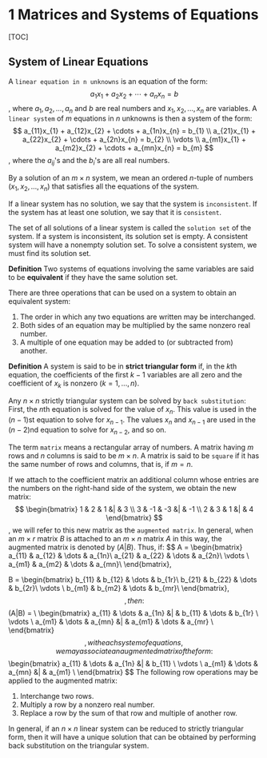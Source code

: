 # 1 Matrices and Systems of Equations

[TOC]



## System of Linear Equations

A `linear equation in n unknowns` is an equation of the form:
$$
a_{1}x_{1} + a_{2}x_{2} + \cdots + a_{n}x_{n} = b
$$
, where $a_1, a_2, ..., a_n$ and $b$ are real numbers and $x_1, x_2, ..., x_n$ are variables. A `linear system` of $m$ equations in $n$ unknowns is then a system of the form:
$$
a_{11}x_{1} + a_{12}x_{2} + \cdots + a_{1n}x_{n} = b_{1} \\
a_{21}x_{1} + a_{22}x_{2} + \cdots + a_{2n}x_{n} = b_{2} \\
\vdots \\
a_{m1}x_{1} + a_{m2}x_{2} + \cdots + a_{mn}x_{n} = b_{m} 
$$
, where the $a_{ij}$'s and the $b_{i}$'s are all real numbers.

By a solution of an $m \times n$ system, we mean an ordered $n$-tuple of numbers $(x_1, x_2, ..., x_n)$ that satisfies all the equations of the system.

If a linear system has no solution, we say that the system is `inconsistent`. If the system has at least one solution, we say that it is `consistent`.

The set of all solutions of a linear system is called the `solution set` of the system. If a system is inconsistent, its solution set is empty. A consistent system will have a nonempty solution set. To solve a consistent system, we must find its solution set.

**Definition** Two systems of equations involving the same variables are said to be **equivalent** if they have the same solution set.

There are three operations that can be used on a system to obtain an equivalent system:

1. The order in which any two equations are written may be interchanged.
2. Both sides of an equation may be multiplied by the same nonzero real number.
3. A multiple of one equation may be added to (or subtracted from) another.

**Definition** A system is said to be in **strict triangular form** if, in the $k$th equation, the coefficients of the first $k - 1$ variables are all zero and the coefficient of $x_{k}$ is nonzero $(k = 1, ..., n)$.

Any $n \times n$ strictly triangular system can be solved by `back substitution`: First, the $n$th equation is solved for the value of $x_{n}$. This value is used in the $(n - 1)$st equation to solve for $x_{n - 1}$. The values $x_{n}$ and $x_{n - 1}$ are used in the $(n - 2)$nd equation to solve for $x_{n - 2}$, and so on.

The term `matrix` means a rectangular array of numbers. A matrix having $m$ rows and $n$ columns is said to be $m \times n$. A matrix is said to be `square` if it has the same number of rows and columns, that is, if $m = n$.

If we attach to the coefficient matrix an additional column whose entries are the numbers on the right-hand side of the system, we obtain the new matrix:
$$
\begin{bmatrix}
1 & 2 & 1 &| & 3 \\
3 & -1 & -3 &| & -1 \\
2 & 3 & 1 &| & 4
\end{bmatrix}
$$
, we will refer to this new matrix as the `augmented matrix`. In general, when an $m \times r$ matrix $B$ is attached to an $m \times n$ matrix $A$ in this way, the augmented matrix is denoted by $(A|B)$. Thus, if:
$$
A =
\begin{bmatrix}
a_{11} & a_{12} & \dots & a_{1n}\\
a_{21} & a_{22} & \dots & a_{2n}\\
\vdots \\
a_{m1} & a_{m2} & \dots & a_{mn}\\
\end{bmatrix},

B =
\begin{bmatrix}
b_{11} & b_{12} & \dots & b_{1r}\\
b_{21} & b_{22} & \dots & b_{2r}\\
\vdots \\
b_{m1} & b_{m2} & \dots & b_{mr}\\
\end{bmatrix},
$$
, then:
$$
(A|B) = \\
\begin{bmatrix}
a_{11} & \dots & a_{1n} &| & b_{11} & \dots & b_{1r} \\
\vdots \\
a_{m1} & \dots & a_{mn} &| & a_{m1} & \dots & a_{mr} \\
\end{bmatrix}
$$
, with each system of equations, we may associate an augmented matrix of the form:
$$
\begin{bmatrix}
a_{11} & \dots & a_{1n} &| & b_{11} \\
\vdots \\
a_{m1} & \dots & a_{mn} &| & a_{m1}  \\
\end{bmatrix}
$$
The following row operations may be applied to the augmented matrix:

1. Interchange two rows.
2. Multiply a row by a nonzero real number.
3. Replace a row by the sum of that row and multiple of another row.

In general, if an $n \times n$ linear system can be reduced to strictly triangular form, then it will have a unique solution that can be obtained by performing back substitution on the triangular system.
